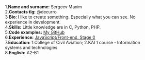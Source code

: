 <br>1.**Name and surname:** Sergeev Maxim
<br>2.**Contacts tlg:** @decurro
<br>3 **Bio:** I like to create something. Especially what you can see. No experience in development.
<br>4.**Skills:** Little knowledge are in C, Python, PHP.
<br>5.**Code examples:** [My GitHub](https://github.com/Decurro)
<br>6.**Experience:**  [JavaScript/Front-end. Stage 0](https://rs.school/js-stage0/)
<br>7.**Education:** 
1.College of Civil Aviation;
2.KAI 1 course - Information systems and technologies
<br>8.**English:** А2-B1
